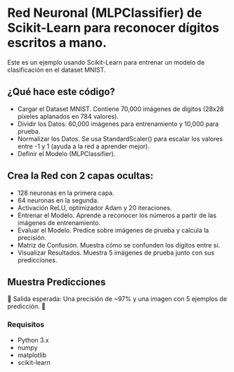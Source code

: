 # Red Neuronal (MLPClassifier) de Scikit-Learn para reconocer dígitos escritos a mano.

 Este es un ejemplo usando Scikit-Learn para entrenar un modelo de clasificación en el dataset MNIST.

## ¿Qué hace este código?
- Cargar el Dataset MNIST. Contiene 70,000 imágenes de dígitos (28x28 píxeles aplanados en 784 valores). 
- Dividir los Datos. 60,000 imágenes para entrenamiento y 10,000 para prueba.
- Normalizar los Datos. Se usa StandardScaler() para escalar los valores entre -1 y 1 (ayuda a la red a aprender mejor).
- Definir el Modelo (MLPClassifier).

## Crea la Red con 2 capas ocultas:
- 128 neuronas en la primera capa.
- 64 neuronas en la segunda.
- Activación ReLU, optimizador Adam y 20 iteraciones.
- Entrenar el Modelo. Aprende a reconocer los números a partir de las imágenes de entrenamiento.
- Evaluar el Modelo. Predice sobre imágenes de prueba y calcula la precisión.
- Matriz de Confusión. Muestra cómo se confunden los dígitos entre sí.
- Visualizar Resultados. Muestra 5 imágenes de prueba junto con sus predicciones.

## Muestra Predicciones
📌 Salida esperada: Una precisión de ~97% y una imagen con 5 ejemplos de predicción. 🚀

### Requisitos
- Python 3.x
- numpy
- matplotlib
- scikit-learn
